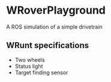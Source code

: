 # WRoverPlayground
A ROS simulation of a simple drivetrain

## WRunt specifications
- Two wheels
- Status light
- Target finding sensor
